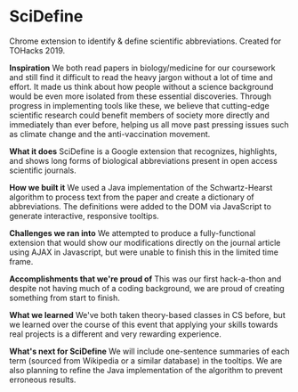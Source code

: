 # SciDefine
Chrome extension to identify &amp; define scientific abbreviations. Created for TOHacks 2019.

**Inspiration**
We both read papers in biology/medicine for our coursework and still find it difficult to read the heavy jargon without a lot of time and effort. It made us think about how people without a science background would be even more isolated from these essential discoveries. Through progress in implementing tools like these, we believe that cutting-edge scientific research could benefit members of society more directly and immediately than ever before, helping us all move past pressing issues such as climate change and the anti-vaccination movement.

**What it does**
SciDefine is a Google extension that recognizes, highlights, and shows long forms of biological abbreviations present in open access scientific journals.

**How we built it**
We used a Java implementation of the Schwartz-Hearst algorithm to process text from the paper and create a dictionary of abbreviations. The definitions were added to the DOM via JavaScript to generate interactive, responsive tooltips.

**Challenges we ran into**
We attempted to produce a fully-functional extension that would show our modifications directly on the journal article using AJAX in Javascript, but were unable to finish this in the limited time frame.

**Accomplishments that we're proud of**
This was our first hack-a-thon and despite not having much of a coding background, we are proud of creating something from start to finish.

**What we learned**
We've both taken theory-based classes in CS before, but we learned over the course of this event that applying your skills towards real projects is a different and very rewarding experience.

**What's next for SciDefine**
We will include one-sentence summaries of each term (sourced from Wikipedia or a similar database) in the tooltips. We are also planning to refine the Java implementation of the algorithm to prevent erroneous results.
